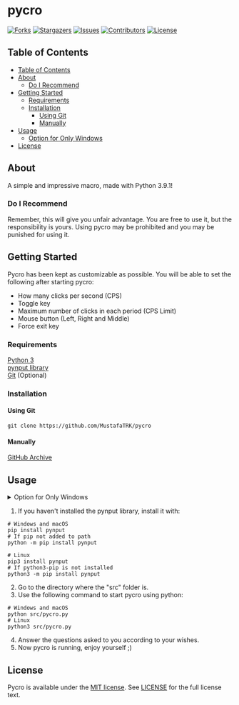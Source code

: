 # pycro

[![Forks][forks-shield]][forks-url]
[![Stargazers][stars-shield]][stars-url]
[![Issues][issues-shield]][issues-url]
[![Contributors][contributors-shield]][contributors-url]
[![License][license-shield]][license-url]

## Table of Contents

- [Table of Contents](#table-of-contents)
- [About](#about)
  - [Do I Recommend](#do-i-recommend)
- [Getting Started](#getting-started)
  - [Requirements](#requirements)
  - [Installation](#installation)
    - [Using Git](#using-git)
    - [Manually](#manually)
- [Usage](#usage)
  - [Option for Only Windows](#windows-option)
- [License](#license)

## About
A simple and impressive macro, made with Python 3.9.1!
### Do I Recommend
Remember, this will give you unfair advantage. You are free to use it, but the responsibility is yours. Using pycro may be prohibited and you may be punished for using it.

## Getting Started
Pycro has been kept as customizable as possible. You will be able to set the following after starting pycro:
- How many clicks per second (CPS)
- Toggle key
- Maximum number of clicks in each period (CPS Limit)
- Mouse button (Left, Right and Middle)
- Force exit key
### Requirements
[Python 3](https://www.python.org/downloads/ "Recommended: Python 3.9 or above") <br>
[pynput library](https://pypi.org/project/pynput/ "Recommended: pynput 1.7.3 or above") <br>
[Git](https://git-scm.com/downloads "Recommended: Git 2.30.1 or above") (Optional)
### Installation
#### Using Git
```shell
git clone https://github.com/MustafaTRK/pycro
```
#### Manually
[GitHub Archive](https://github.com/MustafaTRK/pycro/archive/main.zip)

## Usage
<details id="windows-option">
  <summary>Option for Only Windows</summary>

  You can use [these scripts](https://github.com/MustafaTRK/pycro/blob/main/scripts) prepared for you or follow the steps in the other option.
</details>

1. If you haven't installed the pynput library, install it with:
```shell
# Windows and macOS
pip install pynput
# If pip not added to path
python -m pip install pynput

# Linux
pip3 install pynput
# If python3-pip is not installed
python3 -m pip install pynput
```
2. Go to the directory where the "src" folder is.
3. Use the following command to start pycro using python:
```shell
# Windows and macOS
python src/pycro.py
# Linux
python3 src/pycro.py
```
4. Answer the questions asked to you according to your wishes.
5. Now pycro is running, enjoy yourself ;)

## License
Pycro is available under the [MIT license](https://opensource.org/licenses/MIT). See [LICENSE][license-url] for the full license text.

[forks-shield]: https://img.shields.io/github/forks/MustafaTRK/pycro.svg?style=flat-square
[forks-url]: https://github.com/MustafaTRK/pycro/network/members
[stars-shield]: https://img.shields.io/github/stars/MustafaTRK/pycro.svg?style=flat-square
[stars-url]: https://github.com/MustafaTRK/pycro/stargazers
[issues-shield]: https://img.shields.io/github/issues/MustafaTRK/pycro.svg?style=flat-square
[issues-url]: https://github.com/MustafaTRK/pycro/issues
[contributors-shield]: https://img.shields.io/github/contributors/MustafaTRK/pycro.svg?style=flat-square
[contributors-url]: https://github.com/MustafaTRK/pycro/graphs/contributors
[license-shield]: https://img.shields.io/github/license/MustafaTRK/pycro.svg?style=flat-square
[license-url]: https://github.com/MustafaTRK/pycro/blob/main/LICENSE
